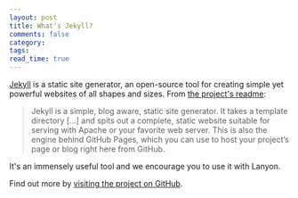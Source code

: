 ```yaml
---
layout: post
title: What's Jekyll?
comments: false
category:
tags:
read_time: true  
---
```


[Jekyll](http://jekyllrb.com) is a static site generator, an open-source tool for creating simple yet powerful websites of all shapes and sizes. From [the project's readme](https://github.com/mojombo/jekyll/blob/master/README.markdown):

  > Jekyll is a simple, blog aware, static site generator. It takes a template directory [...] and spits out a complete, static website suitable for serving with Apache or your favorite web server. This is also the engine behind GitHub Pages, which you can use to host your project’s page or blog right here from GitHub.

It's an immensely useful tool and we encourage you to use it with Lanyon.

Find out more by [visiting the project on GitHub](https://github.com/mojombo/jekyll).
